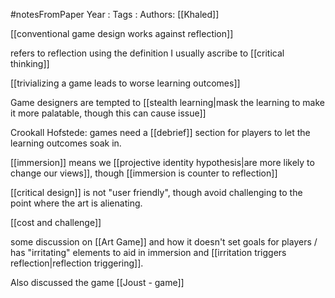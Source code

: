 #notesFromPaper
Year   :
Tags   :
Authors: [[Khaled]]

[[conventional game design works against reflection]]

refers to reflection using the definition I usually ascribe to [[critical thinking]]

[[trivializing a game leads to worse learning outcomes]]

Game designers are tempted to [[stealth learning|mask the learning to make it more palatable, though this can cause issue]]

Crookall Hofstede: games need a [[debrief]] section for players to let the learning outcomes soak in.

[[immersion]] means we [[projective identity hypothesis|are more likely to change our views]], though [[immersion is counter to reflection]]

[[critical design]] is not "user friendly", though avoid challenging to the point where the art is alienating.

[[cost and challenge]]

some discussion on [[Art Game]] and how it doesn't set goals for players / has "irritating" elements to aid in immersion and [[irritation triggers reflection|reflection triggering]].

Also discussed the game [[Joust - game]]
